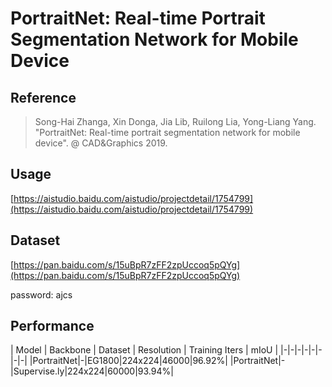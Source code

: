 # PortraitNet: Real-time Portrait Segmentation Network for Mobile Device

## Reference

> Song-Hai Zhanga, Xin Donga, Jia Lib, Ruilong Lia, Yong-Liang Yang. "PortraitNet: Real-time portrait segmentation network for mobile device". @ CAD&Graphics 2019.

## Usage
[https://aistudio.baidu.com/aistudio/projectdetail/1754799](https://aistudio.baidu.com/aistudio/projectdetail/1754799)

## Dataset
[https://pan.baidu.com/s/15uBpR7zFF2zpUccoq5pQYg](https://pan.baidu.com/s/15uBpR7zFF2zpUccoq5pQYg)

password: ajcs

## Performance

| Model | Backbone | Dataset | Resolution | Training Iters | mIoU |
|-|-|-|-|-|-|-|-|
|PortraitNet|-|EG1800|224x224|46000|96.92%|
|PortraitNet|-|Supervise.ly|224x224|60000|93.94%|
